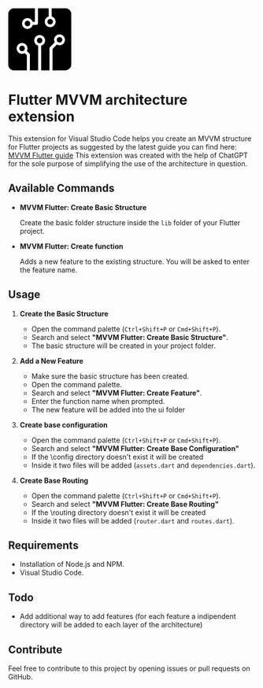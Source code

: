 ![Icon](https://github.com/Maryusz/flutter-mvvm-architecture/blob/master/assets/circuit-icon.png)

# Flutter MVVM architecture extension

This extension for Visual Studio Code helps you create an MVVM structure for Flutter projects as suggested by the latest guide you can find here:
[MVVM Flutter guide](https://docs.flutter.dev/app-architecture/case-study)
This extension was created with the help of ChatGPT for the sole purpose of simplifying the use of the architecture in question.

## Available Commands

- **MVVM Flutter: Create Basic Structure**

  Create the basic folder structure inside the `lib` folder of your Flutter project.

- **MVVM Flutter: Create function**

  Adds a new feature to the existing structure. You will be asked to enter the feature name.

## Usage

1. **Create the Basic Structure**

   - Open the command palette (`Ctrl+Shift+P` or `Cmd+Shift+P`).
   - Search and select **"MVVM Flutter: Create Basic Structure"**.
   - The basic structure will be created in your project folder.

2. **Add a New Feature**

   - Make sure the basic structure has been created.
   - Open the command palette.
   - Search and select **"MVVM Flutter: Create Feature"**.
   - Enter the function name when prompted.
   - The new feature will be added into the ui folder

3. **Create base configuration**
   - Open the command palette (`Ctrl+Shift+P` or `Cmd+Shift+P`).
   - Search and select **"MVVM Flutter: Create Base Configuration"**
   - If the \config directory doesn't exist it will be created
   - Inside it two files will be added (`assets.dart` and `dependencies.dart`). 

4. **Create Base Routing**
   - Open the command palette (`Ctrl+Shift+P` or `Cmd+Shift+P`).
   - Search and select **"MVVM Flutter: Create Base Routing"**
   - If the \routing directory doesn't exist it will be created
   - Inside it two files will be added (`router.dart` and `routes.dart`). 

## Requirements

- Installation of Node.js and NPM.
- Visual Studio Code.

## Todo
- Add additional way to add features (for each feature a indipendent directory will be added to each layer of the architecture)

## Contribute

Feel free to contribute to this project by opening issues or pull requests on GitHub.

